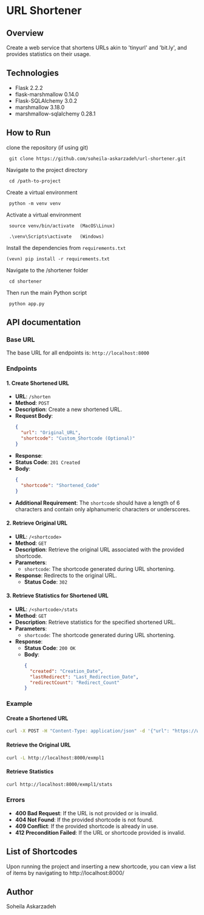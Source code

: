 # URL Shortener

## Overview 
Create a web service that shortens URLs akin to 'tinyurl' and 'bit.ly', and provides statistics on their usage.

## Technologies

- Flask 2.2.2
- flask-marshmallow 0.14.0
- Flask-SQLAlchemy 3.0.2
- marshmallow 3.18.0
- marshmallow-sqlalchemy 0.28.1

## How to Run 
clone the repository (if using git)

     git clone https://github.com/soheila-askarzadeh/url-shortener.git

Navigate to the project directory

     cd /path-to-project

Create a virtual environment

     python -m venv venv

Activate a virtual environment

     source venv/bin/activate  (MacOS\Linux)
      
     .\venv\Scripts\activate   (Windows)  

Install the dependencies from `requirements.txt`

    (vevn) pip install -r requirements.txt 

Navigate to the /shortener folder

     cd shortener

Then run the main Python script

     python app.py

## API documentation

### Base URL

The base URL for all endpoints is: `http://localhost:8000`

### Endpoints

#### 1. Create Shortened URL

- **URL**: `/shorten`
- **Method**: `POST`
- **Description**: Create a new shortened URL.
- **Request Body**:
  ```json
  {
    "url": "Original_URL",
    "shortcode": "Custom_Shortcode (Optional)"
  }
- **Response**:
- **Status Code**: `201 Created`
- **Body**:
  ```json
  {
    "shortcode": "Shortened_Code"
  }
- **Additional Requirement**: The `shortcode` should have a length of 6 characters and contain only alphanumeric characters or underscores.

#### 2. Retrieve Original URL

- **URL**: `/<shortcode>`
- **Method**: `GET`
- **Description**: Retrieve the original URL associated with the provided shortcode.
- **Parameters**:
  - `shortcode`: The shortcode generated during URL shortening.
- **Response**: Redirects to the original URL.
     - **Status Code**: `302` 

#### 3. Retrieve Statistics for Shortened URL

- **URL**: `/<shortcode>/stats`
- **Method**: `GET`
- **Description**: Retrieve statistics for the specified shortened URL.
- **Parameters**:
  - `shortcode`: The shortcode generated during URL shortening.
- **Response**:
  - **Status Code**: `200 OK`
  - **Body**:
    ```json
    {
      "created": "Creation_Date",
      "lastRedirect": "Last_Redirection_Date",
      "redirectCount": "Redirect_Count"
    }
    ```

### Example

#### Create a Shortened URL

```bash
curl -X POST -H "Content-Type: application/json" -d '{"url": "https://www.example.com", "shortcode": "exmpl1"}' http://localhost:8000/shorten
```
#### Retrieve the Original URL

```bash
curl -L http://localhost:8000/exmpl1
```

#### Retrieve Statistics

```bash
curl http://localhost:8000/exmpl1/stats
```
### Errors

- **400 Bad Request**: If the URL is not provided or is invalid.
- **404 Not Found**: If the provided shortcode is not found.
- **409 Conflict**: If the provided shortcode is already in use.
- **412 Precondition Failed**: If the URL or shortcode provided is invalid.

## List of Shortcodes
Upon running the project and inserting a new shortcode, you can view a list of items by navigating to http://localhost:8000/

## Author
   Soheila Askarzadeh 
